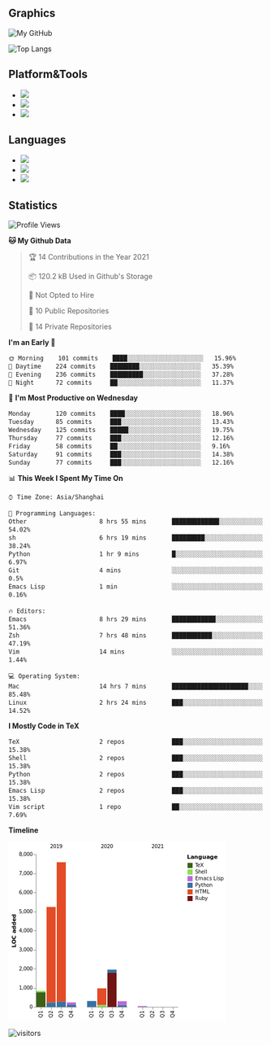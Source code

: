 ## Graphics

![My GitHub](https://github-readme-stats.vercel.app/api?username=SteamedFish&count_private=true&show_icons=true&theme=buefy&include_all_commits=false)

![Top Langs](https://github-readme-stats.vercel.app/api/top-langs/?username=SteamedFish&theme=buefy&hide=ruby&count_private=true&show_icons=true&layout=compact)

## Platform&Tools

* [![](https://img.shields.io/badge/ArchLinux--purple?style=flat-square&logo=ArchLinux)](https://www.archlinux.org/)
* [![](https://img.shields.io/badge/Gentoo-testing-purple?style=flat-square&logo=Gentoo)](https://www.gentoo.org/)
* [![](https://img.shields.io/badge/Doom%20Emacs-28-blue?style=flat-square&logo=Gnu%20emacs&logoColor=white)](https://www.gnu.org/software/emacs/)

## Languages

* [![](https://img.shields.io/badge/-Python-3776AB?style=flat-square&logo=python&logoColor=white)](https://www.python.org/)
* [![](https://img.shields.io/badge/-Bash-00ADD8?style=flat-square&logo=Gnu-bash&logoColor=white)](https://www.gnu.org/software/bash/)
* [![](https://img.shields.io/badge/-Go-00ADD8?style=flat-square&logo=go&logoColor=white)](https://golang.org/)

## Statistics

<!--START_SECTION:waka-->
![Profile Views](http://img.shields.io/badge/Profile%20Views-10-blue)

**🐱 My Github Data** 

> 🏆 14 Contributions in the Year 2021
 > 
> 📦 120.2 kB Used in Github's Storage 
 > 
> 🚫 Not Opted to Hire
 > 
> 📜 10 Public Repositories 
 > 
> 🔑 14 Private Repositories  
 > 
**I'm an Early 🐤** 

```text
🌞 Morning    101 commits    ████░░░░░░░░░░░░░░░░░░░░░   15.96% 
🌆 Daytime    224 commits    ████████░░░░░░░░░░░░░░░░░   35.39% 
🌃 Evening    236 commits    █████████░░░░░░░░░░░░░░░░   37.28% 
🌙 Night      72 commits     ██░░░░░░░░░░░░░░░░░░░░░░░   11.37%

```
📅 **I'm Most Productive on Wednesday** 

```text
Monday       120 commits    ████░░░░░░░░░░░░░░░░░░░░░   18.96% 
Tuesday      85 commits     ███░░░░░░░░░░░░░░░░░░░░░░   13.43% 
Wednesday    125 commits    █████░░░░░░░░░░░░░░░░░░░░   19.75% 
Thursday     77 commits     ███░░░░░░░░░░░░░░░░░░░░░░   12.16% 
Friday       58 commits     ██░░░░░░░░░░░░░░░░░░░░░░░   9.16% 
Saturday     91 commits     ███░░░░░░░░░░░░░░░░░░░░░░   14.38% 
Sunday       77 commits     ███░░░░░░░░░░░░░░░░░░░░░░   12.16%

```


📊 **This Week I Spent My Time On** 

```text
⌚︎ Time Zone: Asia/Shanghai

💬 Programming Languages: 
Other                    8 hrs 55 mins       █████████████░░░░░░░░░░░░   54.02% 
sh                       6 hrs 19 mins       █████████░░░░░░░░░░░░░░░░   38.24% 
Python                   1 hr 9 mins         █░░░░░░░░░░░░░░░░░░░░░░░░   6.97% 
Git                      4 mins              ░░░░░░░░░░░░░░░░░░░░░░░░░   0.5% 
Emacs Lisp               1 min               ░░░░░░░░░░░░░░░░░░░░░░░░░   0.16%

🔥 Editors: 
Emacs                    8 hrs 29 mins       ████████████░░░░░░░░░░░░░   51.36% 
Zsh                      7 hrs 48 mins       ███████████░░░░░░░░░░░░░░   47.19% 
Vim                      14 mins             ░░░░░░░░░░░░░░░░░░░░░░░░░   1.44%

💻 Operating System: 
Mac                      14 hrs 7 mins       █████████████████████░░░░   85.48% 
Linux                    2 hrs 24 mins       ███░░░░░░░░░░░░░░░░░░░░░░   14.52%

```

**I Mostly Code in TeX** 

```text
TeX                      2 repos             ███░░░░░░░░░░░░░░░░░░░░░░   15.38% 
Shell                    2 repos             ███░░░░░░░░░░░░░░░░░░░░░░   15.38% 
Python                   2 repos             ███░░░░░░░░░░░░░░░░░░░░░░   15.38% 
Emacs Lisp               2 repos             ███░░░░░░░░░░░░░░░░░░░░░░   15.38% 
Vim script               1 repo              ██░░░░░░░░░░░░░░░░░░░░░░░   7.69%

```


**Timeline**

![Chart not found](https://raw.githubusercontent.com/SteamedFish/SteamedFish/master/charts/bar_graph.png) 


<!--END_SECTION:waka-->

![visitors](https://visitor-badge.laobi.icu/badge?page_id=SteamedFish.SteamedFish)
